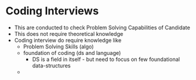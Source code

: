 # Coding Interviews

- This are conducted to check Problem Solving Capabilities of Candidate
- This does not require theoretical knowledge
- Coding interview do require knowledge like
  - Problem Solving Skills (algo)
  - foundation of coding (ds and language)
    - DS is a field in itself - but need to focus on few foundational data-structures
  -
